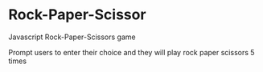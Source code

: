 # Rock-Paper-Scissor

Javascript Rock-Paper-Scissors game

Prompt users to enter their choice and they will play rock paper scissors 5 times
